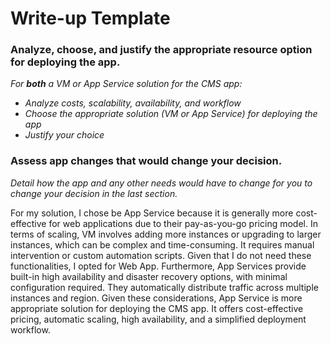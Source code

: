 # Write-up Template

### Analyze, choose, and justify the appropriate resource option for deploying the app.

*For **both** a VM or App Service solution for the CMS app:*
- *Analyze costs, scalability, availability, and workflow*
- *Choose the appropriate solution (VM or App Service) for deploying the app*
- *Justify your choice*

### Assess app changes that would change your decision.

*Detail how the app and any other needs would have to change for you to change your decision in the last section.* 

For my solution, I chose be App Service because it is generally more cost-effective for web applications due to their pay-as-you-go pricing model. In terms of scaling, VM involves adding more instances or upgrading to larger instances, which can be complex and time-consuming. It requires manual intervention or custom automation scripts. Given that I do not need these functionalities, I opted for Web App. Furthermore, App Services provide built-in high availability and disaster recovery options, with minimal configuration required. They automatically distribute traffic across multiple instances and region. Given these considerations, App Service is more appropriate solution for deploying the CMS app. It offers cost-effective pricing, automatic scaling, high availability, and a simplified deployment workflow. 
